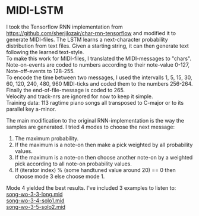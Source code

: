 # MIDI-LSTM

I took the Tensorflow RNN implementation from https://github.com/sherjilozair/char-rnn-tensorflow and modified it to generate MIDI-files.
The LSTM learns a next-character probability distribution from text files. Given a starting string, it can then generate text following the learned text-style.  
To make this work for MIDI-files, I translated the MIDI-messages to "chars".  
Note-on-events are coded to numbers according to their note-value 0-127, Note-off-events to 128-255.  
To encode the time between two messages, I used the intervalls 1, 5, 15, 30, 60, 120, 240, 480, 960 MIDI-ticks and coded them to the
numbers 256-264. Finally the end-of-file-message is coded to 265.  
Velocity and track-nrs are ignored for now to keep it simple.  
Training data:
113 ragtime piano songs all transposed to C-major or to its parallel key a-minor.

The main modification to the original RNN-implementation is the way the samples are generated. I tried 4 modes to choose the next message:
1. The maximum probability.
2. If the maximum is a note-on then make a pick weighted by all probability values.
3. If the maximum is a note-on then choose another note-on by a weighted pick according to all note-on probability values.
4. If (iterator index) % (some handtuned value around 20) == 0 then choose mode 3 else choose mode 1.

Mode 4 yielded the best results. I've included 3 examples to listen to:  
[song-wo-3-3-long.mid](song-wo-3-3-long.mid)  
[song-wo-3-4-solo1.mid](song-wo-3-4-solo1.mid)  
[song-wo-3-5-solo2.mid](song-wo-3-5-solo2.mid)
